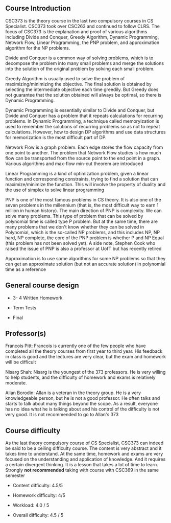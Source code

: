 ## Course Introduction
CSC373 is the theory course in the last two compulsory courses in CS Specialist. CSC373 took over CSC263 and continued to follow CLRS. The focus of CSC373 is the explanation and proof of various algorithms including Divide and Conquer, Greedy Algorithm,
Dynamic Programming, Network Flow, Linear Programming, the PNP problem, and approximation algorithm for the NP problems.

Divide and Conquer is a common way of solving problems, which is to decompose the problem into many small problems and merge the solutions into the solution of the original problem by solving each small problem.

Greedy Algorithm is usually used to solve the problem of maximizing/minimizing the objective. The final solution is obtained by selecting the intermediate objective each time greedily. But Greedy does not guarantee that the solution obtained will always be optimal, so there is Dynamic Programming.

Dynamic Programming is essentially similar to Divide and Conquer, but Divide and Conquer has a problem that it repeats calculations for recurring problems.
In Dynamic Programming, a technique called memoryization is used to remember the solutions of recurring problems so as not to repeat calculations. However, how to design DP algorithms and use data structures for memorization is the most difficult part of DP.

Network Flow is a graph problem. Each edge stores the flow capacity from one point to another. The problem that Network Flow studies is how much flow can be transported from the source point to the end point in a graph. Various algorithms and max-flow min-cut theorem are introduced

Linear Programming is a kind of optimization problem, given a linear function and corresponding constraints, trying to find a solution that can maximize/minimize the function. This will involve the property of duality and the use of simplex to solve linear
programming

PNP is one of the most famous problems in CS theory. It is also one of the seven problems in the millennium (that is, the most difficult way to earn 1 million in human history). The main direction of PNP is complexity. We can solve many problems. This type of problem that can be solved by polynomial time is called type P problem.
But at the same time, there are many problems that we don't know whether they can be solved in Polynomial, which is the so-called NP problems, and this includes NP, NP hard, NP complete, the core of the PNP problem is whether P and NP Equal (this problem has not been solved yet).
A side note, Stephen Cook who raised the issue of PNP is also a professor at UofT but has recently retired

Approximation is to use some algorithms for some NP problems so that they can get an approximate solution (but not an accurate solution) in polynomial time as a reference

## General course design
- 3- 4 Written Homework

- Term Tests

- Final

## Professor(s)
Francois Pitt: Francois is currently one of the few people who have completed all the theory courses from first year to third year. His feedback in class is good and the lectures are very clear, but the exam and homework will be difficult

Nisarg Shah: Nisarg is the youngest of the 373 professors.  He is very willing to help students, and the difficulty of homework and exams is relatively moderate.

Allan Borodin: Allan is a veteran in the theory group. He is a very knowledgeable person, but he is not a good professor. He often talks and starts to talk about many things beyond the scope.
As a result, everyone has no idea what he is talking about and his control of the difficulty is not very good. It is not recommended to go to Allan's 373

## Course difficulty
As the last theory compulsory course of CS Specialist, CSC373 can indeed be said to be a ceiling difficulty course. The content is very abstract and it takes time to understand. At the same time, homework and exams are very focused on the understanding and application of knowledge.
And it requires a certain divergent thinking. It is a lesson that takes a lot of time to learn. Strongly **not recommended** taking with course with CSC369 in the same semester
- Content difficulty: 4.5/5

- Homework difficulty: 4/5

- Workload: 4.0 / 5

- Overall difficulty: 4.5 / 5